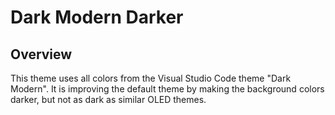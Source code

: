 # Dark Modern Darker

## Overview
This theme uses all colors from the Visual Studio Code theme "Dark Modern". It is improving the default theme by making the background colors darker, but not as dark as similar OLED themes.
